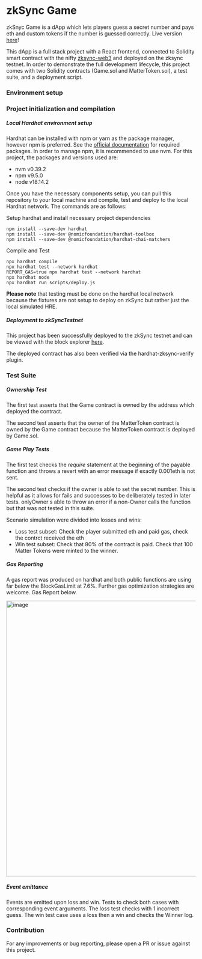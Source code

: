 # zkSync Game

zkSnyc Game is a dApp which lets players guess a secret number and pays eth and custom tokens if the number is guessed correctly. Live version [here]()!

This dApp is a full stack project with a React frontend, connected to Solidity smart contract with the nifty [zksync-web3](https://www.npmjs.com/package/zksync-web3) and deployed on the zksync testnet. In order to demonstrate the full development lifecycle, this project comes with two Solidity contracts (Game.sol and MatterToken.sol), a test suite, and a deployment script.

### Environment setup

### Project initialization and compilation

##### Local Hardhat environment setup

Hardhat can be installed with npm or yarn as the package manager, however npm is preferred. See the [official documentation](https://hardhat.org/hardhat-runner/docs/getting-started#installation) for required packages. In order to manage npm, it is recommended to use nvm. For this project, the packages and versions used are:

* nvm v0.39.2
* npm v9.5.0
* node v18.14.2

Once you have the necessary components setup, you can pull this repository to your local machine and compile, test and deploy to the local Hardhat network. The commands are as follows:

Setup hardhat and install necessary project dependencies
``` 
npm install --save-dev hardhat
npm install --save-dev @nomicfoundation/hardhat-toolbox
npm install --save-dev @nomicfoundation/hardhat-chai-matchers
```
Compile and Test
``` 
npx hardhat compile
npx hardhat test --network hardhat
REPORT_GAS=true npx hardhat test --network hardhat
npx hardhat node
npx hardhat run scripts/deploy.js
```
**Please note** that testing must be done on the hardhat local network because the fixtures are not setup to deploy on zkSync but rather just the local simulated HRE.

##### Deployment to zkSyncTestnet

This project has been successfully deployed to the zkSync testnet and can be viewed with the block explorer [here](https://goerli.explorer.zksync.io/address/0x025747E11a5a0D70DA67c1F625BD442d13474363).

The deployed contract has also been verified via the hardhat-zksync-verify plugin.

### Test Suite

##### Ownership Test
The first test asserts that the Game contract is owned by the address which deployed the contract.

The second test asserts that the owner of the MatterToken contract is owned by the Game contract because the MatterToken contract is deployed by Game.sol.

##### Game Play Tests
The first test checks the *require* statement at the beginning of the payable function and throws a revert with an error message if exactly 0.001eth is not sent.

The second test checks if the owner is able to set the secret number. This is helpful as it allows for fails and successes to be deliberately tested in later tests. onlyOwner s able to throw an error if a non-Owner calls the function but that was not tested in this suite.

Scenario simulation were divided into losses and wins:

* Loss test subset: Check the player submitted eth and paid gas, check the contrct received the eth
* Win test subset: Check that 80% of the contract is paid. Check that 100 Matter Tokens were minted to the winner.

##### Gas Reporting

A gas report was produced on hardhat and both public functions are using far below the BlockGasLimit at 7.6%. Further gas optimization strategies are welcome. Gas Report below.

<img width="734" alt="image" src="https://user-images.githubusercontent.com/78215404/228953176-4b6f008f-5e9c-402c-b0a0-0827085af265.png">


##### Event emittance
Events are emitted upon loss and win. Tests to check both cases with corresponding event arguments. The loss test checks with 1 incorrect guess. The win test case uses a loss then a win and checks the Winner log.

### Contribution
For any improvements or bug reporting, please open a PR or issue against this project.
